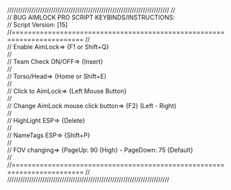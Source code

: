 //////////////////////////////////////////////////////////////////////////
//								                                                      	
//		        BUG AIMLOCK PRO SCRIPT KEYBINDS/INSTRUCTIONS:	              
//			                 Script Version: [15]                             
//========================================================================
//									                                                      
//        Enable AimLock=> {F1 or Shift+Q}				                        
//									                                                      
//	      Team Check ON/OFF=> {Insert}				                        	  
//									                                                      
//	      Torso/Head=> {Home or Shift+E}				                       	  
//								                                                    	  
//	      Click to AimLock=> {Left Mouse Button}				                  
//									                                                      
//	      Change AimLock mouse click button=> {F2} (Left - Right)	     	  
//								                                                    	  
//	      HighLight ESP=> {Delete}				                             	  
//								                                                     	  
//	      NameTags ESP=> {Shift+P}					                              
//									                                                      
//	      FOV changing=> {PageUp: 90 {High} - PageDown: 75 {Default}	    
//				                                                    					  
//========================================================================
//                                                                        
//////////////////////////////////////////////////////////////////////////
